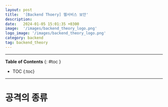 ```yaml
---
layout: post
title:  '[Backend Thoery] 웹서비스 보안'
description: 
date:   2024-01-05 15:01:35 +0300
image:  '/images/backend_theory_logo.png'
logo_image: '/images/backend_theory_logo.png'
category: backend
tag: backend_theory
---
```


---
**Table of Contents**
{: #toc }
*  TOC
{:toc}

---

# 공격의 종류